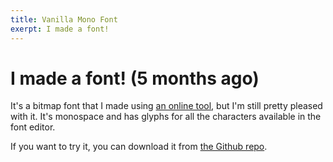 ```yaml
---
title: Vanilla Mono Font
exerpt: I made a font!
---
```


# I made a font! (5 months ago)

It's a bitmap font that I made using [an online tool](https://www.pentacom.jp/pentacom/bitfontmaker2/), but I'm still pretty pleased with it. It's monospace and has glyphs for all the characters available in the font editor.

If you want to try it, you can download it from [the Github repo](https://github.com/SamuelMcGowan/vanilla-mono).